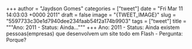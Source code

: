 
+++
author = "Jaydson Gomes"
categories = ["tweet"]
date = "Fri Mar 11 14:03:03 +0000 2011"
draft = false
image = "{TWEET_IMAGE}"
slug = "5597733c30e1d7940dee234faab54f2a174b9903"
tags = ["tweet"]
title = """Ano: 2011 - Status: Ainda..."""
+++
Ano: 2011 - Status: Ainda existem pessoas(empresas) que desenvolvem um site todo em Flash - Pergunta: Porque?
